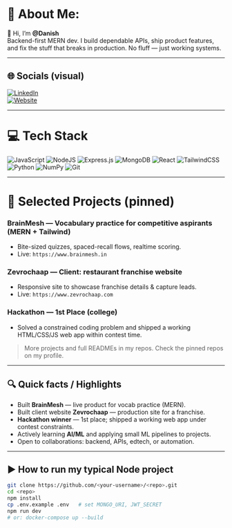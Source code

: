 # 💫 About Me:
👋 Hi, I’m **@Danish**  
Backend-first MERN dev. I build dependable APIs, ship product features, and fix the stuff that breaks in production. No fluff — just working systems.

---

## 🌐 Socials (visual)
[![LinkedIn](https://img.shields.io/badge/LinkedIn-%230077B5.svg?logo=linkedin&logoColor=white)](https://www.linkedin.com/in/danish-web)   
[![Website](https://img.shields.io/badge/Website-%2334D058.svg?logo=google-chrome&logoColor=white)](https://brainmesh.in)

---

# 💻 Tech Stack
![JavaScript](https://img.shields.io/badge/javascript-%23323330.svg?style=for-the-badge&logo=javascript&logoColor=%23F7DF1E) ![NodeJS](https://img.shields.io/badge/node.js-6DA55F?style=for-the-badge&logo=node.js&logoColor=white) ![Express.js](https://img.shields.io/badge/express.js-%23404d59.svg?style=for-the-badge&logo=express&logoColor=white) ![MongoDB](https://img.shields.io/badge/MongoDB-%234ea94b.svg?style=for-the-badge&logo=mongodb&logoColor=white) ![React](https://img.shields.io/badge/react-%2320232a.svg?style=for-the-badge&logo=react&logoColor=%2361DAFB) ![TailwindCSS](https://img.shields.io/badge/tailwindcss-%2338B2AC.svg?style=for-the-badge&logo=tailwind-css&logoColor=white) ![Python](https://img.shields.io/badge/python-3670A0?style=for-the-badge&logo=python&logoColor=ffdd54) ![NumPy](https://img.shields.io/badge/numpy-%23013243.svg?style=for-the-badge&logo=numpy&logoColor=white) ![Git](https://img.shields.io/badge/git-%23F05033.svg?style=for-the-badge&logo=git&logoColor=white) 

---

# 📂 Selected Projects (pinned)
### BrainMesh — **Vocabulary practice for competitive aspirants** (MERN + Tailwind)  
- Bite-sized quizzes, spaced-recall flows, realtime scoring.  
- Live: `https://www.brainmesh.in`

### Zevrochaap — **Client: restaurant franchise website**  
- Responsive site to showcase franchise details & capture leads.  
- Live: `https://www.zevrochaap.com`

### Hackathon — **1st Place (college)**  
- Solved a constrained coding problem and shipped a working HTML/CSS/JS web app within contest time.

> More projects and full READMEs in my repos. Check the pinned repos on my profile.

---

## 🔍 Quick facts / Highlights
- Built **BrainMesh** — live product for vocab practice (MERN).  
- Built client website **Zevrochaap** — production site for a franchise.  
- **Hackathon winner** — 1st place; shipped a working web app under contest constraints.  
- Actively learning **AI/ML** and applying small ML pipelines to projects.  
- Open to collaborations: backend, APIs, edtech, or automation.

---

## ▶️ How to run my typical Node project
```bash
git clone https://github.com/<your-username>/<repo>.git
cd <repo>
npm install
cp .env.example .env   # set MONGO_URI, JWT_SECRET
npm run dev
# or: docker-compose up --build
